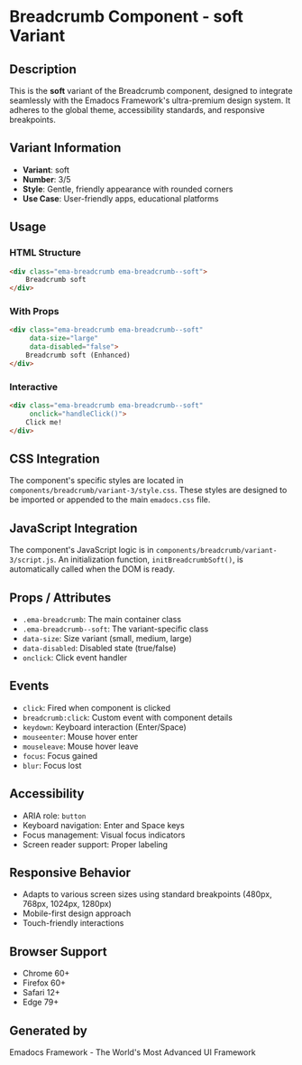 # Breadcrumb Component - soft Variant

## Description
This is the **soft** variant of the Breadcrumb component, designed to integrate seamlessly with the Emadocs Framework's ultra-premium design system. It adheres to the global theme, accessibility standards, and responsive breakpoints.

## Variant Information
- **Variant**: soft
- **Number**: 3/5
- **Style**: Gentle, friendly appearance with rounded corners
- **Use Case**: User-friendly apps, educational platforms

## Usage

### HTML Structure
```html
<div class="ema-breadcrumb ema-breadcrumb--soft">
    Breadcrumb soft
</div>
```

### With Props
```html
<div class="ema-breadcrumb ema-breadcrumb--soft" 
     data-size="large" 
     data-disabled="false">
    Breadcrumb soft (Enhanced)
</div>
```

### Interactive
```html
<div class="ema-breadcrumb ema-breadcrumb--soft" 
     onclick="handleClick()">
    Click me!
</div>
```

## CSS Integration
The component's specific styles are located in `components/breadcrumb/variant-3/style.css`. These styles are designed to be imported or appended to the main `emadocs.css` file.

## JavaScript Integration
The component's JavaScript logic is in `components/breadcrumb/variant-3/script.js`. An initialization function, `initBreadcrumbSoft()`, is automatically called when the DOM is ready.

## Props / Attributes
- `.ema-breadcrumb`: The main container class
- `.ema-breadcrumb--soft`: The variant-specific class
- `data-size`: Size variant (small, medium, large)
- `data-disabled`: Disabled state (true/false)
- `onclick`: Click event handler

## Events
- `click`: Fired when component is clicked
- `breadcrumb:click`: Custom event with component details
- `keydown`: Keyboard interaction (Enter/Space)
- `mouseenter`: Mouse hover enter
- `mouseleave`: Mouse hover leave
- `focus`: Focus gained
- `blur`: Focus lost

## Accessibility
- ARIA role: `button`
- Keyboard navigation: Enter and Space keys
- Focus management: Visual focus indicators
- Screen reader support: Proper labeling

## Responsive Behavior
- Adapts to various screen sizes using standard breakpoints (480px, 768px, 1024px, 1280px)
- Mobile-first design approach
- Touch-friendly interactions

## Browser Support
- Chrome 60+
- Firefox 60+
- Safari 12+
- Edge 79+

## Generated by
Emadocs Framework - The World's Most Advanced UI Framework
